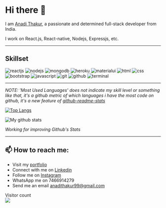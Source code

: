 # Hi there 👋

I am [Anadi Thakur](https://anadi9.github.io/Portfolio/), a passionate and determined full-stack developer from India.

I work on React.js, React-native, Nodejs, Expressjs, etc.
***

## Skillset
![reactjs](https://img.icons8.com/color/1x/react-native.png) ![nodejs](https://img.icons8.com/color/1x/nodejs.png)  ![mongodb](https://img.icons8.com/color/1x/mongodb.png) ![heroku](https://img.icons8.com/color/1x/heroku.png) ![materialui](https://img.icons8.com/color/1x/material-ui.png) ![html](https://img.icons8.com/color/1x/html-5.png) ![css](https://img.icons8.com/color/1x/css3.png)  ![bootstrap](https://img.icons8.com/color/1x/bootstrap.png) ![javascript](https://img.icons8.com/color/1x/javascript.png) ![git](https://img.icons8.com/color/1x/git.png) ![github](https://img.icons8.com/material-outlined/2x/github.png) ![terminal](https://img.icons8.com/color/1x/console.png)
***

*NOTE: 'Most Used Languages' does not indicate my skill level or something like that, it's a github metric of which languages i have the most code on github, it's a new feature of [github-readme-stats](https://github.com/anuraghazra/github-readme-stats)*

[![Top Langs](https://github-readme-stats.vercel.app/api/top-langs/?username=Anadi9&layout=compact&theme=chartreuse-dark)](https://github.com/anuraghazra/github-readme-stats)

![My github stats](https://github-readme-stats.vercel.app/api?username=Anadi9&count_private=true&show_icons=true&theme=chartreuse-dark)

*Working for improving Github's Stats*

***

## 📫 How to reach me:
<ul>
  <li>Visit my <a href="https://anadi9.github.io/Portfolio/">portfolio</a></li>
  <li>Connect with me on <a href="https://www.linkedin.com/in/anadi-thakur-92163316b/">Linkedin</a></li>
  <li>Follow me on <a href="https://www.instagram.com/anadi_thakur_9/">Instagram</a></li>
  <li>WhatsApp me on <a>7466914279</a></li>
  <li>Send me an email <a href="mailto:anadithakur99@gmail.com">anadithakur99@gmail.com</a></li>
</ul>

<p> 
  Visitor count<br>
  <img src="https://profile-counter.glitch.me/anadi9/count.svg" />
</p>
